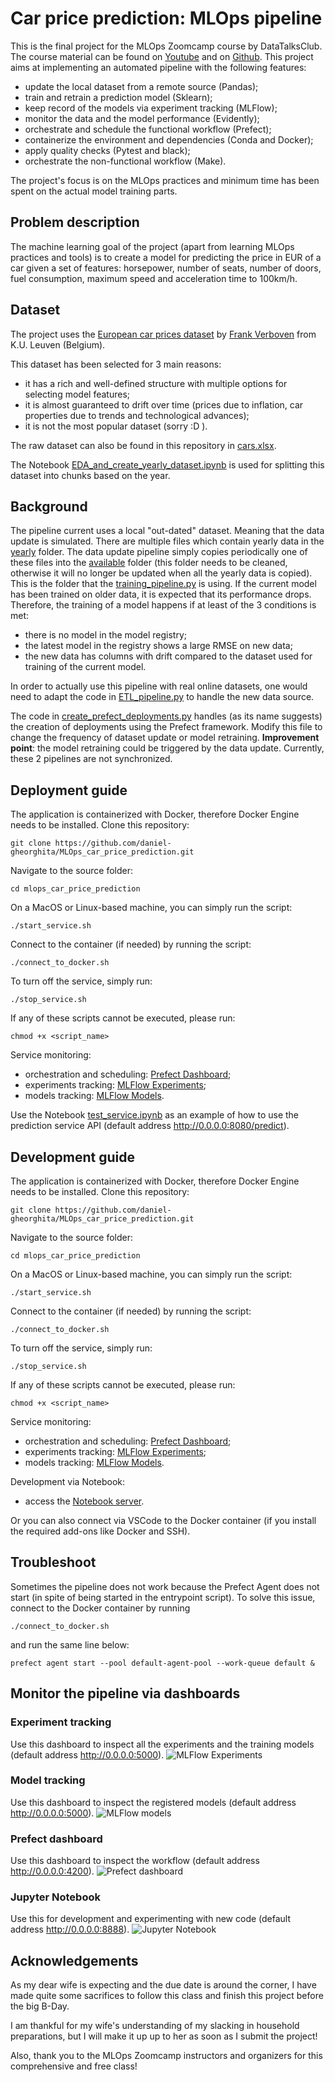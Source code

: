 ﻿# Car price prediction: MLOps pipeline

This is the final project for the MLOps Zoomcamp course by DataTalksClub.
The course material can be found on [Youtube](https://www.youtube.com/playlist?list=PL3MmuxUbc_hIUISrluw_A7wDSmfOhErJK) and on [Github](https://github.com/DataTalksClub/mlops-zoomcamp).
This project aims at implementing an automated pipeline with the following features:
* update the local dataset from a remote source (Pandas);
* train and retrain a prediction model (Sklearn);
* keep record of the models via experiment tracking (MLFlow);
* monitor the data and the model performance (Evidently);
* orchestrate and schedule the functional workflow (Prefect);
* containerize the environment and dependencies (Conda and Docker);
* apply quality checks (Pytest and black);
* orchestrate the non-functional workflow (Make).

The project's focus is on the MLOps practices and minimum time has been spent on the actual model training parts. 

## Problem description
The machine learning goal of the project (apart from learning MLOps practices and tools) is to create a model for predicting the price in EUR of a car given a set of features: horsepower, number of seats, number of doors, fuel consumption, maximum speed and acceleration time to 100km/h.

## Dataset
The project uses the [European car prices dataset](https://sites.google.com/site/frankverbo/data-and-software/data-set-on-the-european-car-market?authuser=0) by [Frank Verboven](https://sites.google.com/site/frankverbo) from K.U. Leuven (Belgium).

This dataset has been selected for 3 main reasons:
* it has a rich and well-defined structure with multiple options for selecting model features;
* it is almost guaranteed to drift over time (prices due to inflation, car properties due to trends and technological advances);
* it is not the most popular dataset (sorry :D ).

The raw dataset can also be found in this repository in [cars.xlsx](https://github.com/daniel-gheorghita/MLOps_car_price_prediction/blob/master/data/raw/cars.xlsx).

The Notebook [EDA_and_create_yearly_dataset.ipynb](https://github.com/daniel-gheorghita/MLOps_car_price_prediction/blob/master/experimental_scripts/EDA_and_create_yearly_dataset.ipynb) is used for splitting this dataset into chunks based on the year.

## Background
The pipeline current uses a local "out-dated" dataset. Meaning that the data update is simulated. There are multiple files which contain yearly data in the [yearly](https://github.com/daniel-gheorghita/MLOps_car_price_prediction/tree/master/data/yearly) folder. The data update pipeline simply copies periodically one of these files into the [available](https://github.com/daniel-gheorghita/MLOps_car_price_prediction/tree/master/data/available) folder (this folder needs to be cleaned, otherwise it will no longer be updated when all the yearly data is copied). This is the folder that the [training_pipeline.py](https://github.com/daniel-gheorghita/MLOps_car_price_prediction/blob/master/flows/training_pipeline.py) is using. If the current model has been trained on older data, it is expected that its performance drops. Therefore, the training of a model happens if at least of the 3 conditions is met:
* there is no model in the model registry;
* the latest model in the registry shows a large RMSE on new data;
* the new data has columns with drift compared to the dataset used for training of the current model.

In order to actually use this pipeline with real online datasets, one would need to adapt the code in [ETL_pipeline.py](https://github.com/daniel-gheorghita/MLOps_car_price_prediction/blob/master/flows/ETL_pipeline.py) to handle the new data source. 

The code in [create_prefect_deployments.py](https://github.com/daniel-gheorghita/MLOps_car_price_prediction/blob/master/flows/create_prefect_deployments.py) handles (as its name suggests) the creation of deployments using the Prefect framework. Modify this file to change the frequency of dataset update or model retraining. **Improvement point**: the model retraining could be triggered by the data update. Currently, these 2 pipelines are not synchronized.


## Deployment guide
The application is containerized with Docker, therefore Docker Engine needs to be installed. 
Clone this repository:
```
git clone https://github.com/daniel-gheorghita/MLOps_car_price_prediction.git
```
Navigate to the source folder:
```
cd mlops_car_price_prediction
```
On a MacOS or Linux-based machine, you can simply run the  script:
```
./start_service.sh
```
Connect to the container (if needed) by running the  script:
```
./connect_to_docker.sh
```
To turn off the service, simply run:
```
./stop_service.sh
```
If any of these scripts cannot be executed, please run:
```
chmod +x <script_name>
```
Service monitoring:
* orchestration and scheduling: [Prefect Dashboard](http://0.0.0.0:4200/dashboard);
* experiments tracking: [MLFlow Experiments](http://0.0.0.0:5000/#/experiments/0?searchFilter=&orderByKey=attributes.start_time&orderByAsc=false&startTime=ALL&lifecycleFilter=Active&modelVersionFilter=All%20Runs&selectedColumns=attributes.%60Source%60,attributes.%60Models%60,attributes.%60Dataset%60&compareRunCharts=);
* models tracking: [MLFlow Models](http://0.0.0.0:5000/#/models).

Use the Notebook [test_service.ipynb](https://github.com/daniel-gheorghita/MLOps_car_price_prediction/blob/master/experimental_scripts/test_service.ipynb) as an example of how to use the prediction service API (default address http://0.0.0.0:8080/predict). 

## Development guide
The application is containerized with Docker, therefore Docker Engine needs to be installed. 
Clone this repository:
```
git clone https://github.com/daniel-gheorghita/MLOps_car_price_prediction.git
```
Navigate to the source folder:
```
cd mlops_car_price_prediction
```
On a MacOS or Linux-based machine, you can simply run the  script:
```
./start_service.sh
```
Connect to the container (if needed) by running the  script:
```
./connect_to_docker.sh
```
To turn off the service, simply run:
```
./stop_service.sh
```
If any of these scripts cannot be executed, please run:
```
chmod +x <script_name>
```
Service monitoring:
* orchestration and scheduling: [Prefect Dashboard](http://0.0.0.0:4200/dashboard);
* experiments tracking: [MLFlow Experiments](http://0.0.0.0:5000/#/experiments/0?searchFilter=&orderByKey=attributes.start_time&orderByAsc=false&startTime=ALL&lifecycleFilter=Active&modelVersionFilter=All%20Runs&selectedColumns=attributes.%60Source%60,attributes.%60Models%60,attributes.%60Dataset%60&compareRunCharts=);
* models tracking: [MLFlow Models](http://0.0.0.0:5000/#/models).

Development via Notebook:
* access the [Notebook server](http://0.0.0.0:8888).

Or you can also connect via VSCode to the Docker container (if you install the required add-ons like Docker and SSH). 

## Troubleshoot

Sometimes the pipeline does not work because the Prefect Agent does not start (in spite of being started in the entrypoint script).
To solve this issue, connect to the Docker container by running
```
./connect_to_docker.sh
```
and run the same line below:
```
prefect agent start --pool default-agent-pool --work-queue default &
```

## Monitor the pipeline via dashboards

### Experiment tracking
Use this dashboard to inspect all the experiments and the training models (default address http://0.0.0.0:5000).
![MLFlow Experiments](https://github.com/daniel-gheorghita/MLOps_car_price_prediction/blob/master/dashboards/mlflow_experiments.png)
### Model tracking
Use this dashboard to inspect the registered models (default address http://0.0.0.0:5000).
![MLFlow models](https://github.com/daniel-gheorghita/MLOps_car_price_prediction/blob/master/dashboards/mlflow_models.png)
### Prefect dashboard
Use this dashboard to inspect the workflow (default address http://0.0.0.0:4200).
![Prefect dashboard](https://github.com/daniel-gheorghita/MLOps_car_price_prediction/blob/master/dashboards/prefect_dashboard.png)
### Jupyter Notebook
Use this for development and experimenting with new code (default address http://0.0.0.0:8888).
![Jupyter Notebook](https://github.com/daniel-gheorghita/MLOps_car_price_prediction/blob/master/dashboards/jupyter_notebook.png)
## Acknowledgements
As my dear wife is expecting and the due date is around the corner, I have made quite some sacrifices to follow this class and finish this project before the big B-Day. 

I am thankful for my wife's understanding of my slacking in household preparations, but I will make it up up to her as soon as I submit the project!

Also, thank you to the MLOps Zoomcamp instructors and organizers for this comprehensive and free class!

